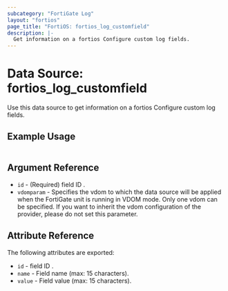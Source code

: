 ```yaml
---
subcategory: "FortiGate Log"
layout: "fortios"
page_title: "FortiOS: fortios_log_customfield"
description: |-
  Get information on a fortios Configure custom log fields.
---
```


# Data Source: fortios_log_customfield
Use this data source to get information on a fortios Configure custom log fields.


## Example Usage

```hcl

```

## Argument Reference

* `id` - (Required) field ID <string>.
* `vdomparam` - Specifies the vdom to which the data source will be applied when the FortiGate unit is running in VDOM mode. Only one vdom can be specified. If you want to inherit the vdom configuration of the provider, please do not set this parameter.

## Attribute Reference

The following attributes are exported:

* `id` - field ID <string>.
* `name` - Field name (max: 15 characters).
* `value` - Field value (max: 15 characters).
